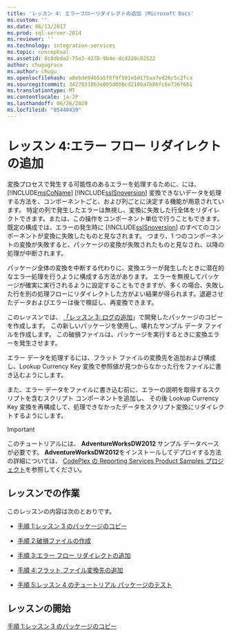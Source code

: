 ```yaml
---
title: 'レッスン 4: エラーフローリダイレクトの追加 |Microsoft Docs'
ms.custom: ''
ms.date: 06/13/2017
ms.prod: sql-server-2014
ms.reviewer: ''
ms.technology: integration-services
ms.topic: conceptual
ms.assetid: 0c8dbda2-75e3-4278-9b4e-dcd220c92522
author: chugugrace
ms.author: chugu
ms.openlocfilehash: a8ebde9465a5f6f9f591e5d175aa7ed26c5c2fca
ms.sourcegitcommit: 34278310b3e005d008cd2106a7b86fc6e736f661
ms.translationtype: MT
ms.contentlocale: ja-JP
ms.lasthandoff: 06/26/2020
ms.locfileid: "85440439"
---
```

# <a name="lesson-4-adding-error-flow-redirection"></a>レッスン 4:エラー フロー リダイレクトの追加
  変換プロセスで発生する可能性のあるエラーを処理するために、には、 [!INCLUDE[msCoName](../includes/msconame-md.md)] [!INCLUDE[ssISnoversion](../includes/ssisnoversion-md.md)] 変換できないデータを処理する方法を、コンポーネントごと、および列ごとに決定する機能が用意されています。 特定の列で発生したエラーは無視し、変換に失敗した行全体をリダイレクトできます。または、この操作をコンポーネント単位で行うこともできます。 既定の構成では、エラーの発生時に [!INCLUDE[ssISnoversion](../includes/ssisnoversion-md.md)] のすべてのコンポーネントが変換に失敗したものと見なされます。 つまり、1 つのコンポーネントの変換が失敗すると、パッケージの変換が失敗されたものと見なされ、以降の処理が中断されます。  
  
 パッケージ全体の変換を中断する代わりに、変換エラーが発生したときに潜在的なエラー処理を行うように構成する方法があります。 エラーを無視してパッケージが確実に実行されるように設定することもできますが、多くの場合、失敗した行を別の処理フローにリダイレクトした方がよい結果が得られます。退避させたデータおよびエラーは後で検証し、再変換できます。  
  
 このレッスンでは、 [「レッスン 3: ログの追加](lesson-3-add-logging-with-ssis.md)」で開発したパッケージのコピーを作成します。 この新しいパッケージを使用し、壊れたサンプル データ ファイルを作成します。 この破損ファイルは、パッケージを実行するときに変換エラーを発生させます。  
  
 エラー データを処理するには、フラット ファイルの変換先を追加および構成し、Lookup Currency Key 変換で参照値が見つからなかった行をファイルに書き込むようにします。  
  
 また、エラー データをファイルに書き込む前に、エラーの説明を取得するスクリプトを含むスクリプト コンポーネントを追加し、 その後 Lookup Currency Key 変換を再構成して、処理できなかったデータをスクリプト変換にリダイレクトするようにします。  
  
> [!IMPORTANT]  
>  このチュートリアルには、 **AdventureWorksDW2012** サンプル データベースが必要です。 **AdventureWorksDW2012**をインストールしてデプロイする方法の詳細については、 [CodePlex の Reporting Services Product Samples プロジェクト](https://go.microsoft.com/fwlink/p/?LinkId=526910)を参照してください。  
  
## <a name="tasks-in-lesson"></a>レッスンでの作業  
 このレッスンの内容は次のとおりです。  
  
-   [手順 1:レッスン 3 のパッケージのコピー](lesson-4-1-copying-the-lesson-3-package.md)  
  
-   [手順 2:破損ファイルの作成](lesson-4-2-creating-a-corrupted-file.md)  
  
-   [手順 3:エラー フロー リダイレクトの追加](lesson-4-3-adding-error-flow-redirection.md)  
  
-   [手順 4:フラット ファイル変換先の追加](lesson-4-4-adding-a-flat-file-destination.md)  
  
-   [手順 5:レッスン 4 のチュートリアル パッケージのテスト](lesson-4-5-testing-the-lesson-4-tutorial-package.md)  
  
## <a name="start-the-lesson"></a>レッスンの開始  
 [手順 1:レッスン 3 のパッケージのコピー](lesson-4-1-copying-the-lesson-3-package.md)  
  
  

